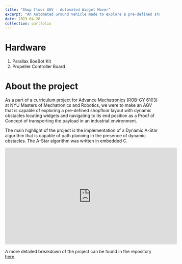 ```yaml
---
title: "Shop floor AGV - Automated Widget Mover"
excerpt: "An Automated Ground Vehicle made to explore a pre-defined shopfloor layout with dynamic obstacles and locate widgets and navigate to its end position indicating the POC of transporting the widget. <br/><br/><img src='/images/AStar.jpeg' height='300'>"
date: 2023-04-20
collection: portfolio
---
```


Hardware
===
1. Parallax BoeBot Kit
2. Propeller Controller Board

About the project
===
As a part of a curriculum project for Advance Mechatronics (ROB-GY 6103) at NYU Masters of Mechatronics and Robotics, we were to make an AGV that is capable of exploring a pre-defined shopfloor layout with dynamic obstacles locating widgets and navigating to its end position as a Proof of Concept of transporting the payload in an industrial environment.

The main highlight of the project is the implementation of a Dynamic A-Star algorithm that is capable of path planning in the presence of dynamic obstacles. The A-Star algorithm was written in embedded C.

<iframe width="560" height="315" src="https://www.youtube.com/embed/daa5rVGHYlE?si=YpXrl3mBZh0F0d3Y" title="YouTube video player" frameborder="0" allow="accelerometer; autoplay; clipboard-write; encrypted-media; gyroscope; picture-in-picture; web-share" allowfullscreen></iframe>

A more detailed breakdown of the project can be found in the repository [here](https://github.com/ashiqrahmana/WidgetMover-Autonomous-Guided-Vehicle-for-Efficient-Factory-Operations).
